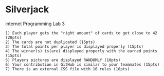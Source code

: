 # Silverjack
internet Programming Lab 3

    1) Each player gets the "right amount" of cards to get close to 42 (20pts)
    2) The cards are not duplicated (15pts)
    3) The total points per player is displayed properly (15pts)
    4) The winner(s) is(are) displayed properly with the earned points (15pts)
    5) Players pictures are displayed RANDOMLY (10pts)
    6) Your contribution in GitHub is similar to your teammates (15pts)
    7) There is an external CSS file with 10 rules (10pts)
